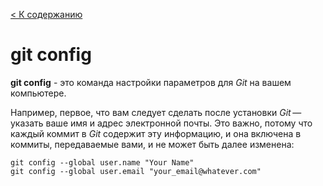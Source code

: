 [< К содержанию](../readme.md)

# git config

 __git config__ - это команда настройки параметров для *Git* на вашем компьютере.

Например, первое, что вам следует сделать после установки *Git* — указать ваше имя и адрес электронной почты. Это важно, потому что каждый коммит в *Git* содержит эту информацию, и она включена в коммиты, передаваемые вами, и не может быть далее изменена:


```bash=
git config --global user.name "Your Name"
git config --global user.email "your_email@whatever.com"
```